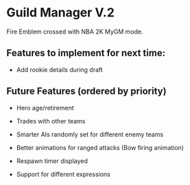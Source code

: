 # Guild Manager V.2

Fire Emblem crossed with NBA 2K MyGM mode.

## Features to implement for next time:

- Add rookie details during draft

## Future Features (ordered by priority)

- Hero age/retirement
- Trades with other teams

- Smarter AIs randomly set for different enemy teams
- Better animations for ranged attacks (Bow firing animation)
- Respawn timer displayed
- Support for different expressions
